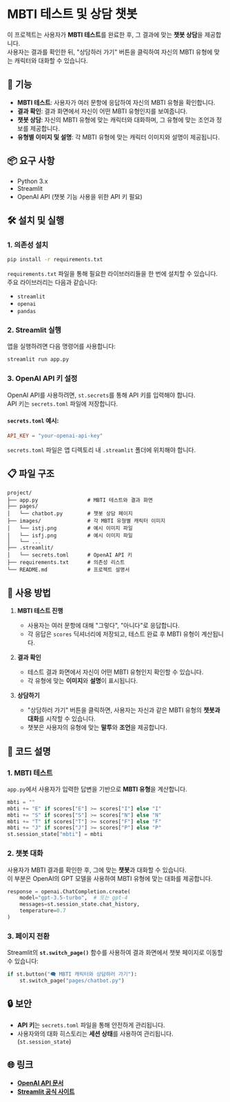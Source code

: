 # MBTI 테스트 및 상담 챗봇

이 프로젝트는 사용자가 **MBTI 테스트**를 완료한 후, 그 결과에 맞는 **챗봇 상담**을 제공합니다.  
사용자는 결과를 확인한 뒤, "상담하러 가기" 버튼을 클릭하여 자신의 MBTI 유형에 맞는 캐릭터와 대화할 수 있습니다.

## 🚀 기능

- **MBTI 테스트**: 사용자가 여러 문항에 응답하여 자신의 MBTI 유형을 확인합니다.
- **결과 확인**: 결과 화면에서 자신이 어떤 MBTI 유형인지를 보여줍니다.
- **챗봇 상담**: 자신의 MBTI 유형에 맞는 캐릭터와 대화하며, 그 유형에 맞는 조언과 정보를 제공합니다.
- **유형별 이미지 및 설명**: 각 MBTI 유형에 맞는 캐릭터 이미지와 설명이 제공됩니다.

## 📦 요구 사항

- Python 3.x
- Streamlit
- OpenAI API (챗봇 기능 사용을 위한 API 키 필요)

## 🛠 설치 및 실행

### 1. 의존성 설치

```bash
pip install -r requirements.txt
```

`requirements.txt` 파일을 통해 필요한 라이브러리들을 한 번에 설치할 수 있습니다. 주요 라이브러리는 다음과 같습니다:

- `streamlit`
- `openai`
- `pandas`

### 2. Streamlit 실행

앱을 실행하려면 다음 명령어를 사용합니다:

```bash
streamlit run app.py
```

### 3. OpenAI API 키 설정

OpenAI API를 사용하려면, `st.secrets`를 통해 API 키를 입력해야 합니다.  
API 키는 `secrets.toml` 파일에 저장합니다.

#### `secrets.toml` 예시:

```toml
API_KEY = "your-openai-api-key"
```

`secrets.toml` 파일은 앱 디렉토리 내 `.streamlit` 폴더에 위치해야 합니다.

## 📋 파일 구조

```
project/
├── app.py                # MBTI 테스트와 결과 화면
├── pages/
│   └── chatbot.py        # 챗봇 상담 페이지
├── images/               # 각 MBTI 유형별 캐릭터 이미지
│   └── istj.png          # 예시 이미지 파일
│   └── isfj.png          # 예시 이미지 파일
│   └── ...
├── .streamlit/
│   └── secrets.toml      # OpenAI API 키
├── requirements.txt      # 의존성 리스트
└── README.md             # 프로젝트 설명서
```

## 🧩 사용 방법

1. **MBTI 테스트 진행**
   - 사용자는 여러 문항에 대해 "그렇다", "아니다"로 응답합니다.
   - 각 응답은 `scores` 딕셔너리에 저장되고, 테스트 완료 후 MBTI 유형이 계산됩니다.

2. **결과 확인**
   - 테스트 결과 화면에서 자신이 어떤 MBTI 유형인지 확인할 수 있습니다.
   - 각 유형에 맞는 **이미지**와 **설명**이 표시됩니다.

3. **상담하기**
   - "상담하러 가기" 버튼을 클릭하면, 사용자는 자신과 같은 MBTI 유형의 **챗봇과 대화**를 시작할 수 있습니다.
   - 챗봇은 사용자의 유형에 맞는 **말투**와 **조언**을 제공합니다.

## 🔧 코드 설명

### 1. **MBTI 테스트**

`app.py`에서 사용자가 입력한 답변을 기반으로 **MBTI 유형**을 계산합니다.

```python
mbti = ""
mbti += "E" if scores["E"] >= scores["I"] else "I"
mbti += "S" if scores["S"] >= scores["N"] else "N"
mbti += "T" if scores["T"] >= scores["F"] else "F"
mbti += "J" if scores["J"] >= scores["P"] else "P"
st.session_state["mbti"] = mbti
```

### 2. **챗봇 대화**

사용자가 MBTI 결과를 확인한 후, 그에 맞는 **챗봇**과 대화할 수 있습니다.  
이 부분은 OpenAI의 GPT 모델을 사용하여 MBTI 유형에 맞는 대화를 제공합니다.

```python
response = openai.ChatCompletion.create(
    model="gpt-3.5-turbo",  # 또는 gpt-4
    messages=st.session_state.chat_history,
    temperature=0.7
)
```

### 3. **페이지 전환**

Streamlit의 **`st.switch_page()`** 함수를 사용하여 결과 화면에서 챗봇 페이지로 이동할 수 있습니다:

```python
if st.button("🗨️ MBTI 캐릭터와 상담하러 가기"):
    st.switch_page("pages/chatbot.py")
```

## 🔒 보안

- **API 키**는 `secrets.toml` 파일을 통해 안전하게 관리됩니다.
- 사용자와의 대화 히스토리는 **세션 상태**를 사용하여 관리됩니다. (`st.session_state`)

## 🌐 링크

- **[OpenAI API 문서](https://beta.openai.com/docs/)**
- **[Streamlit 공식 사이트](https://streamlit.io/docs)**
